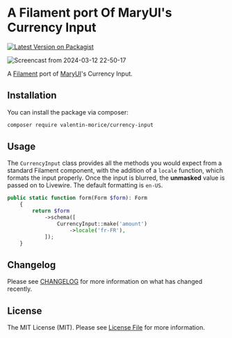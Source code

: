 # A Filament port Of MaryUI's Currency Input

[![Latest Version on Packagist](https://img.shields.io/packagist/v/valentin-morice/currencyinput.svg?style=flat-square)](https://packagist.org/packages/valentin-morice/currency-input)

![Screencast from 2024-03-12 22-50-17](https://github.com/valentin-morice/CurrencyInput/assets/100000204/1f88d2e0-d245-4c23-bf06-ef2fd15814ca)


A [Filament](https://filamentphp.com) port of [MaryUI](https://mary-ui.com/)'s Currency Input.

## Installation

You can install the package via composer:

```bash
composer require valentin-morice/currency-input
```

## Usage

The `CurrencyInput` class provides all the methods you would expect from a standard Filament component, with the addition of a `locale` function, which formats the input properly. Once the input is blurred, the **unmasked** value is passed on to Livewire. The default formatting is `en-US`.

```php
public static function form(Form $form): Form
    {
        return $form
            ->schema([
                CurrencyInput::make('amount')
                    ->locale('fr-FR'),
            ]);
    }
```

## Changelog

Please see [CHANGELOG](CHANGELOG.md) for more information on what has changed recently.

## License

The MIT License (MIT). Please see [License File](LICENSE.md) for more information.
